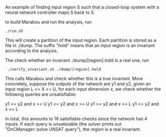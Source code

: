 An example of finding input region S such that a closed-loop system with a neural network controller maps S back to S.

to build Marabou and run the analysis, run

   `./run.sh`

This will create a partition of the input region. Each partition is stored as a file in ./dump.
The suffix "hold" means that an input region is an invariant according to the analysis.

The check whether an invariant ./dump/[region].hold is a real one, run

    `./verify_invariant.sh ./dump/[region].hold

This calls Marabou and check whether this is a true invariant.
More concretely, suppose the outputs of the network are y1 and y2, given an input region L <= X <= U, for each input dimension x,
we check whether the following queries are unsatisfiable:

   y1 >= y2 and x >= U
   y1 <= y2 and x >= U
   y1 >= y2 and x <= L
   y1 <= y2 and x <= L

In total, this amounts to 16 satisfiable checks since the network has 4 inputs.
If each query is unsatisiable (the solver prints out "DnCManager::solve UNSAT query"), the region is a real invariant.
